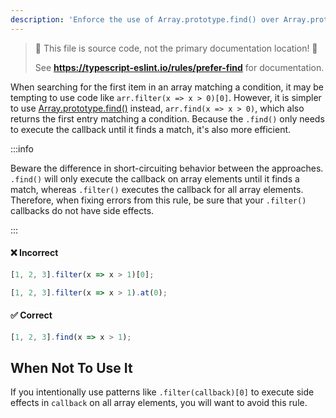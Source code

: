 ```yaml
---
description: 'Enforce the use of Array.prototype.find() over Array.prototype.filter() followed by [0] when looking for a single result.'
---
```


> 🛑 This file is source code, not the primary documentation location! 🛑
>
> See **https://typescript-eslint.io/rules/prefer-find** for documentation.

When searching for the first item in an array matching a condition, it may be tempting to use code like `arr.filter(x => x > 0)[0]`.
However, it is simpler to use [Array.prototype.find()](https://developer.mozilla.org/en-US/docs/Web/JavaScript/Reference/Global_Objects/Array/find) instead, `arr.find(x => x > 0)`, which also returns the first entry matching a condition.
Because the `.find()` only needs to execute the callback until it finds a match, it's also more efficient.

:::info

Beware the difference in short-circuiting behavior between the approaches.
`.find()` will only execute the callback on array elements until it finds a match, whereas `.filter()` executes the callback for all array elements.
Therefore, when fixing errors from this rule, be sure that your `.filter()` callbacks do not have side effects.

:::

<!--tabs-->

#### ❌ Incorrect

```ts
[1, 2, 3].filter(x => x > 1)[0];

[1, 2, 3].filter(x => x > 1).at(0);
```

#### ✅ Correct

```ts
[1, 2, 3].find(x => x > 1);
```

<!--/tabs-->

## When Not To Use It

If you intentionally use patterns like `.filter(callback)[0]` to execute side effects in `callback` on all array elements, you will want to avoid this rule.
